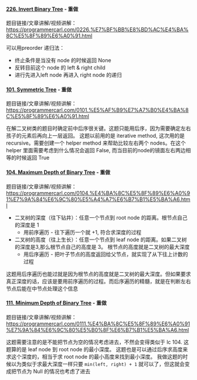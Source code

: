 #### [226. Invert Binary Tree](https://leetcode.com/problems/invert-binary-tree/description/) - 重做
题目链接/文章讲解/视频讲解：https://programmercarl.com/0226.%E7%BF%BB%E8%BD%AC%E4%BA%8C%E5%8F%89%E6%A0%91.html 

可以用preorder 递归法：
- 终止条件是当没有 node 的时候返回 None
- 反转目前这个 node 的 left & right child
- 进行先进入left node 再进入 right node 的递归

#### [101. Symmetric Tree](https://leetcode.com/problems/symmetric-tree/description/) - 重做
题目链接/文章讲解/视频讲解：https://programmercarl.com/0101.%E5%AF%B9%E7%A7%B0%E4%BA%8C%E5%8F%89%E6%A0%91.html  

在解二叉树类的题目时确定前中后序很关键。这题只能用后序，因为需要确定左右孩子的元素后再向上一层返回。
这题以前用的是 iterative method, 这次用的是 recursive。需要创建一个 helper method 来帮助比较左右两个 nodes。在这个 helper 里面需要考虑到什么情况会返回 False, 而当目前的node的镜面左右两边相等的时候返回 True


#### [104. Maximum Depth of Binary Tree](https://leetcode.com/problems/maximum-depth-of-binary-tree/description/) - 重做
题目链接/文章讲解/视频讲解： https://programmercarl.com/0104.%E4%BA%8C%E5%8F%89%E6%A0%91%E7%9A%84%E6%9C%80%E5%A4%A7%E6%B7%B1%E5%BA%A6.html  
- 二叉树的深度（往下钻井）：任意一个节点到 root node 的距离。根节点自己的深度是 1
  - 用前序遍历 - 往下遍历一个就 +1, 符合求深度的过程
- 二叉树的高度（往上生长）：任意一个节点到 leaf node 的距离。如果二叉树的深度是3,那么根节点自己的高度是 3。 根节点的高度就是二叉树的最大深度
  - 用后序遍历 - 把叶子节点的高度返回给父节点，就实现了从下往上计数的过程

这题用后序遍历也能过就是因为根节点的高度就是二叉树的最大深度。但如果要求真正深度的话，应该是要用前序遍历的过程。而后序遍历的精髓，就是在判断左右节点后能在中节点处理这个信息


#### [111. Minimum Depth of Binary Tree](https://leetcode.com/problems/minimum-depth-of-binary-tree/description/) - 重做
题目链接/文章讲解/视频讲解：https://programmercarl.com/0111.%E4%BA%8C%E5%8F%89%E6%A0%91%E7%9A%84%E6%9C%80%E5%B0%8F%E6%B7%B1%E5%BA%A6.html 

这题需要注意的是不能把节点为空的情况考虑进去，不然会变得类似于 lc 104. 这题算的是 leaf node 到 root node 的最小深度。
这题也是可以通过后序求高度来求这个深度的，相当于求 root node 的最小高度来找到最小深度。
我做这题的时候以为类似于求最大深度一样只要 `min(left, right) + 1` 就可以了，但这就会变成把节点为 Null 的情况也考虑了进去
